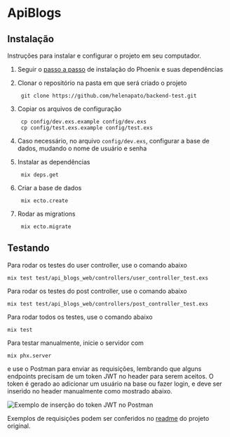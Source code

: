 # ApiBlogs

## Instalação
Instruções para instalar e configurar o projeto em seu computador.
1. Seguir o [passo a passo](https://hexdocs.pm/phoenix/installation.html) de instalação do Phoenix e suas dependências
2. Clonar o repositório na pasta em que será criado o projeto

		git clone https://github.com/helenapato/backend-test.git
3. Copiar os arquivos de configuração

		cp config/dev.exs.example config/dev.exs
		cp config/test.exs.example config/test.exs
4. Caso necessário, no arquivo `config/dev.exs`, configurar a base de dados, mudando o nome de usuário e senha
5. Instalar as dependências

		mix deps.get
6. Criar a base de dados

		mix ecto.create 
7. Rodar as migrations

		mix ecto.migrate
## Testando
Para rodar os testes do user controller, use o comando abaixo

	mix test test/api_blogs_web/controllers/user_controller_test.exs

Para rodar os testes do post controller, use o comando abaixo

	mix test test/api_blogs_web/controllers/post_controller_test.exs
Para rodar todos os testes, use o comando abaixo

	mix test
Para testar manualmente, inicie o servidor com 

	mix phx.server
e use o Postman para enviar as requisições, lembrando que alguns endpoints precisam de um token JWT no header para serem aceitos. O token é gerado ao adicionar um usuário na base ou fazer login, e deve ser inserido no header manualmente como mostrado abaixo.

![Exemplo de inserção do token JWT no Postman](https://miro.medium.com/max/1400/1*iEe9LDRGZleHCcFZrKGrYg.png "Inserindo token JWT no header do Postman")

Exemplos de requisições podem ser conferidos no [readme](https://github.com/betrybe/backend-test/blob/master/README.md) do projeto original.
